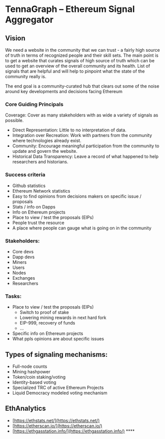 # TennaGraph – Ethereum Signal Aggregator

## **Vision**

We need a website in the community that we can trust - a fairly high source of truth in terms of recognized people and their skill sets. The main point is to get a website that curates signals of high source of truth which can be used to get an overview of the overall community and its health. List of signals that are helpful and will help to pinpoint what the state of the community really is.

The end goal is a community-curated hub that clears out some of the noise around key developments and decisions facing Ethereum

### Core Guiding Principals

Coverage: Cover as many stakeholders with as wide a variety of signals as possible.

* Direct Representation: Little to no interpretation of data.
* Integration over Recreation: Work with partners from the community where technologies already exist.
* Community: Encourage meaningful participation from the community to update and govern the website.
* Historical Data Transparency: Leave a record of what happened to help researchers and historians.

### Success criteria

* Github statistics
* Ethereum Network statistics
* Easy to find opinions from decisions makers on specific issue / proposals
* Stats / info on Dapps
* Info on Ethereum projects
* Place to view / test the proposals \(EIPs\)
* People trust the resource
* A place where people can gauge what is going on in the community

### Stakeholders:

* Core devs
* Dapp devs
* Miners
* Users
* Nodes
* Exchanges
* Researchers

### Tasks:

* Place to view / test the proposals \(EIPs\)
  * Switch to proof of stake
  * Lowering mining rewards in next hard fork
  * EIP-999, recovery of funds
  * ...
* Specific info on Ethereum projects
* What ppls opinions are about specific issues

## Types of signaling mechanisms:

* Full-node counts
* Mining hashpower
* Token/coin staking/voting
* Identity-based voting
* Specialized TRC of active Ethereum Projects
* Liquid Democracy modeled voting mechanism

## EthAnalytics

* [https://ethstats.net/](https://ethstats.net/)
* [https://etherscan.io/](https://etherscan.io/)
* [https://ethgasstation.info/](https://ethgasstation.info/) ****



